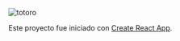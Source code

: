 ![totoro](https://user-images.githubusercontent.com/80996376/189796747-c735b5eb-9a6a-45fd-8428-a1d37c1ff3fd.png)

Este proyecto fue iniciado con [Create React App](https://github.com/facebook/create-react-app).
